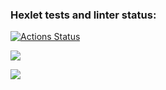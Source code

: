 ### Hexlet tests and linter status:
[![Actions Status](https://github.com/biatl0n/php-project-45/workflows/hexlet-check/badge.svg)](https://github.com/biatl0n/php-project-45/actions)

<a href="https://codeclimate.com/github/biatl0n/php-project-45/maintainability"><img src="https://api.codeclimate.com/v1/badges/86a9be4f5cf61e20d7da/maintainability" /></a>

<a href="https://asciinema.org/a/wXr4HNDeMgVfuSxFVl7fCyzor" target="_blank"><img src="https://asciinema.org/a/wXr4HNDeMgVfuSxFVl7fCyzor.svg" /></a>
